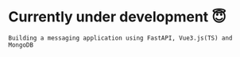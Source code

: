 # Currently under development 😇

    Building a messaging application using FastAPI, Vue3.js(TS) and MongoDB
